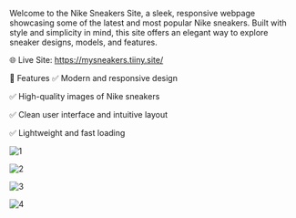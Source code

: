Welcome to the Nike Sneakers Site, a sleek, responsive webpage showcasing some of the latest and most popular Nike sneakers. Built with style and simplicity in mind, this site offers an elegant way to explore sneaker designs, models, and features.

🌐 Live Site: https://mysneakers.tiiny.site/

📸 Features
✅ Modern and responsive design

✅ High-quality images of Nike sneakers

✅ Clean user interface and intuitive layout

✅ Lightweight and fast loading

![1](https://github.com/user-attachments/assets/60ea1cdc-4119-4bd2-aa1f-b66ffe6ae4ca)

![2](https://github.com/user-attachments/assets/6e448f25-8072-4694-b225-780ba89e0c61)

![3](https://github.com/user-attachments/assets/3ea936eb-741e-4806-b974-13e0a9da3789)

![4](https://github.com/user-attachments/assets/befab89b-b730-44ae-90e6-cfb9bac6d570)
